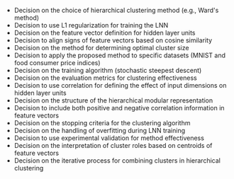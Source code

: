 - Decision on the choice of hierarchical clustering method (e.g., Ward's method)
- Decision to use L1 regularization for training the LNN
- Decision on the feature vector definition for hidden layer units
- Decision to align signs of feature vectors based on cosine similarity
- Decision on the method for determining optimal cluster size
- Decision to apply the proposed method to specific datasets (MNIST and food consumer price indices)
- Decision on the training algorithm (stochastic steepest descent)
- Decision on the evaluation metrics for clustering effectiveness
- Decision to use correlation for defining the effect of input dimensions on hidden layer units
- Decision on the structure of the hierarchical modular representation
- Decision to include both positive and negative correlation information in feature vectors
- Decision on the stopping criteria for the clustering algorithm
- Decision on the handling of overfitting during LNN training
- Decision to use experimental validation for method effectiveness
- Decision on the interpretation of cluster roles based on centroids of feature vectors
- Decision on the iterative process for combining clusters in hierarchical clustering